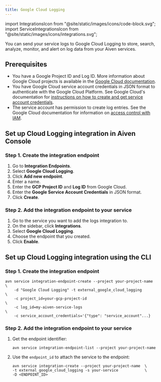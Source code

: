 ```yaml
---
title: Google Cloud Logging
---
```


import IntegrationsIcon from "@site/static/images/icons/code-block.svg";
import ServiceIntegrationsIcon from "@site/static/images/icons/integrations.svg";

You can send your service logs to Google Cloud Logging to store, search, analyze, monitor, and alert on log data from your Aiven services.

## Prerequisites

-   You have a Google Project ID and Log ID. More information about
    Google Cloud projects is available in the [Google Cloud
    documentation](https://cloud.google.com/resource-manager/docs/creating-managing-projects).
-   You have Google Cloud service account credentials in JSON format to
    authenticate with the Google Cloud Platform. See Google Cloud's
    documentation for [instructions on how to create and get service
    account
    credentials](https://developers.google.com/workspace/guides/create-credentials).
-   The service account has permission to create log entries. See the
    Google Cloud documentation for information on [access control with
    IAM](https://cloud.google.com/logging/docs/access-control).

## Set up Cloud Logging integration in Aiven Console

### Step 1. Create the integration endpoint

1.  Go to <IntegrationsIcon className="icon"/> **Integration Endpoints**.
2.  Select **Google Cloud Logging**.
3.  Click **Add new endpoint**.
4.  Enter a name.
5.  Enter the **GCP Project ID** and **Log ID** from Google Cloud.
6.  Enter the **Google Service Account Credentials** in JSON format.
7.  Click **Create**.

### Step 2. Add the integration endpoint to your service

1.  Go to the service you want to add the logs integration to.
2.  On the sidebar, click <ServiceIntegrationsIcon className="icon"/> **Integrations**.
3.  Select **Google Cloud Logging**.
4.  Choose the endpoint that you created.
5.  Click **Enable**.

## Set up Cloud Logging integration using the CLI

### Step 1. Create the integration endpoint

```
avn service integration-endpoint-create --project your-project-name         \
    -d "Google Cloud Logging" -t external_google_cloud_logging              \
    -c project_id=your-gcp-project-id                                       \
    -c log_id=my-aiven-service-logs                                         \
    -c service_account_credentials='{"type": "service_account"...}
```

### Step 2. Add the integration endpoint to your service

1.  Get the endpoint identifier:

    ```shell
    avn service integration-endpoint-list --project your-project-name
    ```

2.  Use the `endpoint_id` to attach the service to the endpoint:

    ```shell
    avn service integration-create --project your-project-name  \
    -t external_google_cloud_logging -s your-service            \
    -D <ENDPOINT_ID>
    ```
